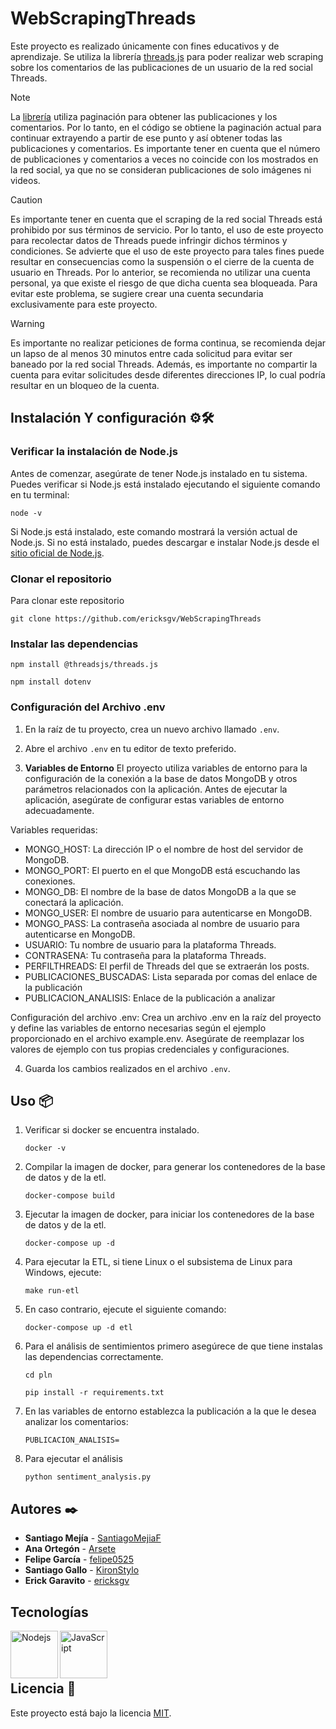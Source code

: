# WebScrapingThreads

Este proyecto es realizado únicamente con fines educativos y de aprendizaje. Se utiliza la librería [threads.js](https://github.com/threadsjs/threads.js) para poder realizar web scraping sobre los comentarios de las publicaciones de un usuario de la red social Threads.

> [!NOTE]
> La [librería](https://github.com/threadsjs/threads.js) utiliza paginación para obtener las publicaciones y los comentarios. Por lo tanto, en el código se obtiene la paginación actual para continuar extrayendo a partir de ese punto y así obtener todas las publicaciones y comentarios. Es importante tener en cuenta que el número de publicaciones y comentarios a veces no coincide con los mostrados en la red social, ya que no se consideran publicaciones de solo imágenes ni videos.

> [!CAUTION]
> Es importante tener en cuenta que el scraping de la red social Threads está prohibido por sus términos de servicio. Por lo tanto, el uso de este proyecto para recolectar datos de Threads puede infringir dichos términos y condiciones. Se advierte que el uso de este proyecto para tales fines puede resultar en consecuencias como la suspensión o el cierre de la cuenta de usuario en Threads. Por lo anterior, se recomienda no utilizar una cuenta personal, ya que existe el riesgo de que dicha cuenta sea bloqueada. Para evitar este problema, se sugiere crear una cuenta secundaria exclusivamente para este proyecto.

> [!WARNING]
> Es importante no realizar peticiones de forma continua, se recomienda dejar un lapso de al menos 30 minutos entre cada solicitud para evitar ser baneado por la red social Threads. Además, es importante no compartir la cuenta para evitar solicitudes desde diferentes direcciones IP, lo cual podría resultar en un bloqueo de la cuenta.

## Instalación Y configuración ⚙️🛠️

### Verificar la instalación de Node.js
Antes de comenzar, asegúrate de tener Node.js instalado en tu sistema. Puedes verificar si Node.js está instalado ejecutando el siguiente comando en tu terminal:
```
node -v
```
Si Node.js está instalado, este comando mostrará la versión actual de Node.js. Si no está instalado, puedes descargar e instalar Node.js desde el [sitio oficial de Node.js](https://nodejs.org/en/download).

### Clonar el repositorio
Para clonar este repositorio
```
git clone https://github.com/ericksgv/WebScrapingThreads
```
### Instalar las dependencias
```
npm install @threadsjs/threads.js
```
```
npm install dotenv
```
### Configuración del Archivo .env

1. En la raíz de tu proyecto, crea un nuevo archivo llamado `.env`.

2. Abre el archivo `.env` en tu editor de texto preferido.

3. **Variables de Entorno**
El proyecto utiliza variables de entorno para la configuración de la conexión a la base de datos MongoDB y otros parámetros relacionados con la aplicación. Antes de ejecutar la aplicación, asegúrate de configurar estas variables de entorno adecuadamente.

Variables requeridas:

  - MONGO_HOST: La dirección IP o el nombre de host del servidor de MongoDB.
  - MONGO_PORT: El puerto en el que MongoDB está escuchando las conexiones.
  - MONGO_DB: El nombre de la base de datos MongoDB a la que se conectará la aplicación.
  - MONGO_USER: El nombre de usuario para autenticarse en MongoDB.
  - MONGO_PASS: La contraseña asociada al nombre de usuario para autenticarse en MongoDB.
  - USUARIO: Tu nombre de usuario para la plataforma Threads.
  - CONTRASENA: Tu contraseña para la plataforma Threads.
  - PERFILTHREADS: El perfil de Threads del que se extraerán los posts.
  - PUBLICACIONES_BUSCADAS: Lista separada por comas del enlace de la publicación
  - PUBLICACION_ANALISIS: Enlace de la publicación a analizar

Configuración del archivo .env:
Crea un archivo .env en la raíz del proyecto y define las variables de entorno necesarias según el ejemplo proporcionado en el archivo example.env. Asegúrate de reemplazar los valores de ejemplo con tus propias credenciales y configuraciones.

 4. Guarda los cambios realizados en el archivo `.env`.
 
## Uso 📦

1. Verificar si docker se encuentra instalado.

     ```
     docker -v
     ```

2. Compilar la imagen de docker, para generar los contenedores de la base de datos y de la etl.

     ```
     docker-compose build
     ```

3. Ejecutar la imagen de docker, para iniciar los contenedores de la base de datos y de la etl.

     ```
     docker-compose up -d
     ```

4. Para ejecutar la ETL, si tiene Linux o el subsistema de Linux para Windows, ejecute:

     ```
     make run-etl
     ```

5. En caso contrario, ejecute el siguiente comando:
   
     ```
     docker-compose up -d etl
     ```

6. Para el análisis de sentimientos primero asegúrece de que tiene instalas las dependencias correctamente.

     ```
     cd pln
     ```

     ```
     pip install -r requirements.txt
     ```

7. En las variables de entorno establezca la publicación a la que le desea analizar los comentarios:
      
      ```
      PUBLICACION_ANALISIS=
      ```

8. Para ejecutar el análisis
      
      ```
      python sentiment_analysis.py
      ```

## Autores ✒️
* **Santiago Mejía** - [SantiagoMejiaF](https://github.com/SantiagoMejiaF)
* **Ana Ortegón** - [Arsete](https://github.com/Arsete)
* **Felipe García** - [felipe0525](https://github.com/felipe0525)
* **Santiago Gallo** - [KironStylo](https://github.com/KironStylo)
* **Erick Garavito** - [ericksgv](https://github.com/ericksgv)

## Tecnologías
<img align="left" alt="Nodejs" width="76px" src="https://user-images.githubusercontent.com/25181517/183568594-85e280a7-0d7e-4d1a-9028-c8c2209e073c.png" /> 
<img align="left" alt="JavaScript" width="76px" src="https://raw.githubusercontent.com/jmnote/z-icons/master/svg/javascript.svg" /> 

<br>
<br>
<br>


## Licencia 📄
Este proyecto está bajo la licencia [MIT](./LICENSE).


